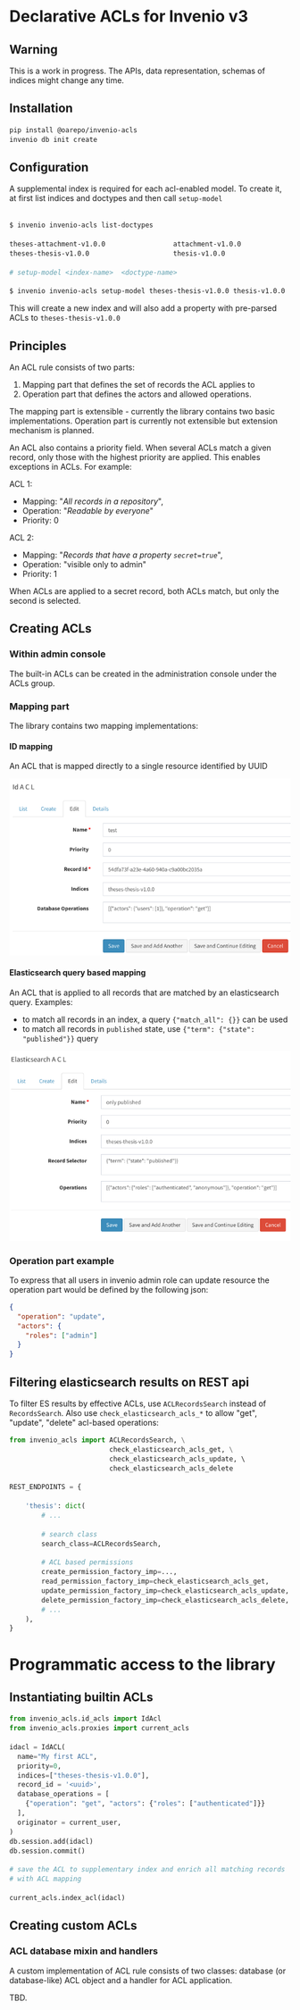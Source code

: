 # Declarative ACLs for Invenio v3

## Warning

This is a work in progress. The APIs, data representation, schemas of
indices might change any time.

## Installation

```bash
pip install @oarepo/invenio-acls
invenio db init create
```

## Configuration

A supplemental index is required for each acl-enabled model.
To create it, at first list indices and doctypes and then call `setup-model`

```bash

$ invenio invenio-acls list-doctypes

theses-attachment-v1.0.0                 attachment-v1.0.0
theses-thesis-v1.0.0                     thesis-v1.0.0

# setup-model <index-name>  <doctype-name>

$ invenio invenio-acls setup-model theses-thesis-v1.0.0 thesis-v1.0.0
```

This will create a new index and
will also add a property with pre-parsed ACLs to `theses-thesis-v1.0.0`


## Principles

An ACL rule consists of two parts:

1. Mapping part that defines the set of records the ACL applies to
2. Operation part that defines the actors and allowed operations.

The mapping part is extensible - currently the library contains
two basic implementations. Operation part is currently not extensible
but extension mechanism is planned.

An ACL also contains a priority field. When several ACLs match a given
record, only those with the highest priority are applied. 
This enables exceptions in ACLs. For example:

ACL 1:
* Mapping: "*All records in a repository*", 
* Operation: "*Readable by everyone*" 
* Priority: 0

ACL 2:
* Mapping: "*Records that have a property `secret=true`*", 
* Operation: "visible only to admin"
* Priority: 1
  
When ACLs are applied to a secret record, both ACLs match, but only the second is selected.
 
## Creating ACLs

### Within admin console

The built-in ACLs can be created in the administration console under the ACLs group.


### Mapping part

The library contains two mapping implementations:

#### ID mapping

An ACL that is mapped directly to a single resource identified by UUID

![IdACL example](docs/idacl.png)

#### Elasticsearch query based mapping

An ACL that is applied to all records that are matched by an elasticsearch query.
Examples:

* to match all records in an index, a query `{"match_all": {}}` can be used
* to match all records in `published` state, use `{"term": {"state": "published"}}` query

![ESACL example](docs/esacl.png)

### Operation part example

To express that all users in invenio admin role can update resource the operation part would be defined by the following json:

```json
{
  "operation": "update",
  "actors": {
    "roles": ["admin"]
  }
}
```

## Filtering elasticsearch results on REST api

To filter ES results by effective ACLs, use `ACLRecordsSearch`
instead of `RecordsSearch`. Also use `check_elasticsearch_acls_*` 
to allow "get", "update", "delete" acl-based operations:

```python
from invenio_acls import ACLRecordsSearch, \
                         check_elasticsearch_acls_get, \
                         check_elasticsearch_acls_update, \ 
                         check_elasticsearch_acls_delete

REST_ENDPOINTS = {

    'thesis': dict(
        # ...

        # search class
        search_class=ACLRecordsSearch,

        # ACL based permissions
        create_permission_factory_imp=...,
        read_permission_factory_imp=check_elasticsearch_acls_get,
        update_permission_factory_imp=check_elasticsearch_acls_update,
        delete_permission_factory_imp=check_elasticsearch_acls_delete,
        # ...
    ),
}
```

# Programmatic access to the library

## Instantiating builtin ACLs

```python
from invenio_acls.id_acls import IdAcl
from invenio_acls.proxies import current_acls

idacl = IdACL(
  name="My first ACL",
  priority=0,
  indices=["theses-thesis-v1.0.0"],
  record_id = '<uuid>',
  database_operations = [
    {"operation": "get", "actors": {"roles": ["authenticated"]}}
  ],
  originator = current_user,
)
db.session.add(idacl)
db.session.commit()

# save the ACL to supplementary index and enrich all matching records
# with ACL mapping

current_acls.index_acl(idacl)

```

## Creating custom ACLs

### ACL database mixin and handlers

A custom implementation of ACL rule consists of two classes: database
(or database-like) ACL object and a handler for ACL application.

TBD.
